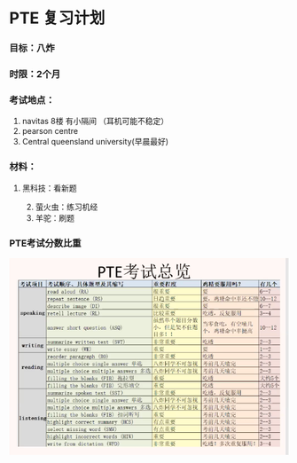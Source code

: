 # PTE 复习计划



### 目标：八炸

### 时限：2个月

### 考试地点：

1. navitas 8楼 有小隔间 （耳机可能不稳定）
2. pearson centre 
3. Central  queensland university(早晨最好)

### 材料：

1. 黑科技：看新题

 	2. 萤火虫：练习机经
 	3. 羊驼：刷题

###  PTE考试分数比重

<img src="imgs/考试内容比重一览.png">





